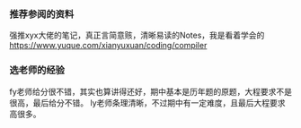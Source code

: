 ### 推荐参阅的资料
强推xyx大佬的笔记，真正言简意赅，清晰易读的Notes，我是看着学会的 https://www.yuque.com/xianyuxuan/coding/compiler
### 选老师的经验
fy老师给分很不错，其实也算讲得还好，期中基本是历年题的原题，大程要求不是很高，最后给分不错。
ly老师条理清晰，不过期中有一定难度，且最后大程要求高很多。
